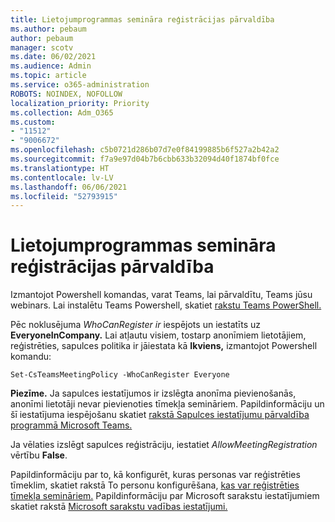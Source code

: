 ```yaml
---
title: Lietojumprogrammas semināra reģistrācijas pārvaldība
ms.author: pebaum
author: pebaum
manager: scotv
ms.date: 06/02/2021
ms.audience: Admin
ms.topic: article
ms.service: o365-administration
ROBOTS: NOINDEX, NOFOLLOW
localization_priority: Priority
ms.collection: Adm_O365
ms.custom:
- "11512"
- "9006672"
ms.openlocfilehash: c5b0721d286b07d7e0f84199885b6f527a2b42a2
ms.sourcegitcommit: f7a9e97d04b7b6cbb633b32094d40f1874bf0fce
ms.translationtype: HT
ms.contentlocale: lv-LV
ms.lasthandoff: 06/06/2021
ms.locfileid: "52793915"
---
```

# <a name="manage-webinar-registration"></a>Lietojumprogrammas semināra reģistrācijas pārvaldība

Izmantojot Powershell komandas, varat Teams, lai pārvaldītu, Teams jūsu webinars. Lai instalētu Teams Powershell, skatiet [rakstu Teams PowerShell.](/microsoftteams/teams-powershell-install) 

Pēc noklusējuma *WhoCanRegister ir* iespējots un iestatīts uz **EveryoneInCompany.** Lai atļautu visiem, tostarp anonīmiem lietotājiem, reģistrēties, sapulces politika ir jāiestata kā **Ikviens,** izmantojot Powershell komandu:

`Set-CsTeamsMeetingPolicy -WhoCanRegister Everyone`

**Piezīme.** Ja sapulces iestatījumos ir izslēgta anonīma pievienošanās, anonīmi lietotāji nevar pievienoties tīmekļa semināriem. Papildinformāciju un šī iestatījuma iespējošanu skatiet [rakstā Sapulces iestatījumu pārvaldība programmā Microsoft Teams.](/microsoftteams/meeting-settings-in-teams)

Ja vēlaties izslēgt sapulces reģistrāciju, iestatiet *AllowMeetingRegistration* vērtību **False**.

Papildinformāciju par to, kā konfigurēt, kuras personas var reģistrēties tīmeklim, skatiet rakstā To personu konfigurēšana, [kas var reģistrēties tīmekļa semināriem.](/microsoftteams/set-up-webinars?source=docs#configure-who-can-register-for-webinars) Papildinformāciju par Microsoft sarakstu iestatījumiem skatiet rakstā [Microsoft sarakstu vadības iestatījumi.](/sharepoint/control-lists)

